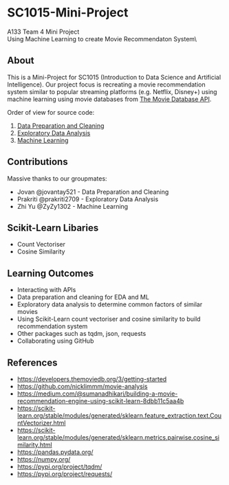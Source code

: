 # SC1015-Mini-Project
A133 Team 4 Mini Project\
Using Machine Learning to create Movie Recommendaton System\

## About
This is a Mini-Project for SC1015 (Introduction to Data Science and Artificial Intelligence). Our project focus is recreating a movie recommendation system similar to popular streaming platforms (e.g. Netflix, Disney+) using machine learning using movie databases from [The Movie Database API](https://www.themoviedb.org/documentation/api).

Order of view for source code:
1. [Data Preparation and Cleaning](https://github.com/jovantay521/SC1015-Mini-Project/blob/main/data-preparation-cleaning.ipynb)
2. [Exploratory Data Analysis](https://github.com/jovantay521/SC1015-Mini-Project/blob/main/exploratory-data-analysis.ipynb)
3. [Machine Learning](https://github.com/jovantay521/SC1015-Mini-Project/blob/main/machine-learning.ipynb)

## Contributions
Massive thanks to our groupmates:
- Jovan @jovantay521 - Data Preparation and Cleaning
- Prakriti @prakriti2709 - Exploratory Data Analysis
- Zhi Yu @ZyZy1302 - Machine Learning 

## Scikit-Learn Libaries
- Count Vectoriser
- Cosine Similarity

## Learning Outcomes
- Interacting with APIs
- Data preparation and cleaning for EDA and ML
- Exploratory data analysis to determine common factors of similar movies
- Using Scikit-Learn count vectoriser and cosine similarity to build recommendation system
- Other packages such as tqdm, json, requests
- Collaborating using GitHub

## References
- https://developers.themoviedb.org/3/getting-started
- https://github.com/nicklimmm/movie-analysis
- https://medium.com/@sumanadhikari/building-a-movie-recommendation-engine-using-scikit-learn-8dbb11c5aa4b
- https://scikit-learn.org/stable/modules/generated/sklearn.feature_extraction.text.CountVectorizer.html
- https://scikit-learn.org/stable/modules/generated/sklearn.metrics.pairwise.cosine_similarity.html
- https://pandas.pydata.org/
- https://numpy.org/
- https://pypi.org/project/tqdm/
- https://pypi.org/project/requests/
